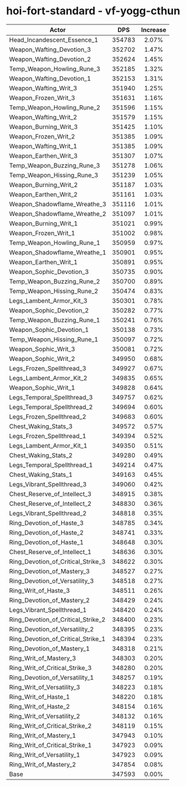 # hoi-fort-standard - vf-yogg-cthun
| Actor | DPS | Increase |
|---|:---:|:---:|
|Head_Incandescent_Essence_1|354783|2.07%|
|Weapon_Wafting_Devotion_3|352702|1.47%|
|Weapon_Wafting_Devotion_2|352624|1.45%|
|Temp_Weapon_Howling_Rune_3|352185|1.32%|
|Weapon_Wafting_Devotion_1|352153|1.31%|
|Weapon_Wafting_Writ_3|351940|1.25%|
|Weapon_Frozen_Writ_3|351631|1.16%|
|Temp_Weapon_Howling_Rune_2|351596|1.15%|
|Weapon_Wafting_Writ_2|351579|1.15%|
|Weapon_Burning_Writ_3|351425|1.10%|
|Weapon_Frozen_Writ_2|351385|1.09%|
|Weapon_Wafting_Writ_1|351385|1.09%|
|Weapon_Earthen_Writ_3|351307|1.07%|
|Temp_Weapon_Buzzing_Rune_3|351278|1.06%|
|Temp_Weapon_Hissing_Rune_3|351239|1.05%|
|Weapon_Burning_Writ_2|351187|1.03%|
|Weapon_Earthen_Writ_2|351161|1.03%|
|Weapon_Shadowflame_Wreathe_3|351116|1.01%|
|Weapon_Shadowflame_Wreathe_2|351097|1.01%|
|Weapon_Burning_Writ_1|351021|0.99%|
|Weapon_Frozen_Writ_1|351002|0.98%|
|Temp_Weapon_Howling_Rune_1|350959|0.97%|
|Weapon_Shadowflame_Wreathe_1|350901|0.95%|
|Weapon_Earthen_Writ_1|350891|0.95%|
|Weapon_Sophic_Devotion_3|350735|0.90%|
|Temp_Weapon_Buzzing_Rune_2|350700|0.89%|
|Temp_Weapon_Hissing_Rune_2|350474|0.83%|
|Legs_Lambent_Armor_Kit_3|350301|0.78%|
|Weapon_Sophic_Devotion_2|350282|0.77%|
|Temp_Weapon_Buzzing_Rune_1|350241|0.76%|
|Weapon_Sophic_Devotion_1|350138|0.73%|
|Temp_Weapon_Hissing_Rune_1|350097|0.72%|
|Weapon_Sophic_Writ_3|350081|0.72%|
|Weapon_Sophic_Writ_2|349950|0.68%|
|Legs_Frozen_Spellthread_3|349927|0.67%|
|Legs_Lambent_Armor_Kit_2|349835|0.65%|
|Weapon_Sophic_Writ_1|349828|0.64%|
|Legs_Temporal_Spellthread_3|349757|0.62%|
|Legs_Temporal_Spellthread_2|349694|0.60%|
|Legs_Frozen_Spellthread_2|349683|0.60%|
|Chest_Waking_Stats_3|349572|0.57%|
|Legs_Frozen_Spellthread_1|349394|0.52%|
|Legs_Lambent_Armor_Kit_1|349350|0.51%|
|Chest_Waking_Stats_2|349280|0.49%|
|Legs_Temporal_Spellthread_1|349214|0.47%|
|Chest_Waking_Stats_1|349163|0.45%|
|Legs_Vibrant_Spellthread_3|349060|0.42%|
|Chest_Reserve_of_Intellect_3|348915|0.38%|
|Chest_Reserve_of_Intellect_2|348830|0.36%|
|Legs_Vibrant_Spellthread_2|348818|0.35%|
|Ring_Devotion_of_Haste_3|348785|0.34%|
|Ring_Devotion_of_Haste_2|348741|0.33%|
|Ring_Devotion_of_Haste_1|348648|0.30%|
|Chest_Reserve_of_Intellect_1|348636|0.30%|
|Ring_Devotion_of_Critical_Strike_3|348622|0.30%|
|Ring_Devotion_of_Mastery_3|348527|0.27%|
|Ring_Devotion_of_Versatility_3|348518|0.27%|
|Ring_Writ_of_Haste_3|348511|0.26%|
|Ring_Devotion_of_Mastery_2|348429|0.24%|
|Legs_Vibrant_Spellthread_1|348420|0.24%|
|Ring_Devotion_of_Critical_Strike_2|348400|0.23%|
|Ring_Devotion_of_Versatility_2|348395|0.23%|
|Ring_Devotion_of_Critical_Strike_1|348394|0.23%|
|Ring_Devotion_of_Mastery_1|348318|0.21%|
|Ring_Writ_of_Mastery_3|348303|0.20%|
|Ring_Writ_of_Critical_Strike_3|348280|0.20%|
|Ring_Devotion_of_Versatility_1|348257|0.19%|
|Ring_Writ_of_Versatility_3|348223|0.18%|
|Ring_Writ_of_Haste_1|348220|0.18%|
|Ring_Writ_of_Haste_2|348154|0.16%|
|Ring_Writ_of_Versatility_2|348132|0.16%|
|Ring_Writ_of_Critical_Strike_2|348119|0.15%|
|Ring_Writ_of_Mastery_1|347943|0.10%|
|Ring_Writ_of_Critical_Strike_1|347923|0.09%|
|Ring_Writ_of_Versatility_1|347923|0.09%|
|Ring_Writ_of_Mastery_2|347854|0.08%|
|Base|347593|0.00%|
